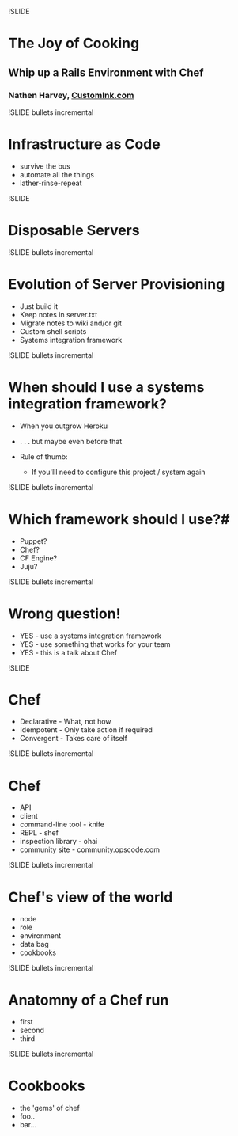 !SLIDE 
# The Joy of Cooking #
## Whip up a Rails Environment with Chef ##
### Nathen Harvey, [CustomInk.com](http://www.customink.com)

!SLIDE bullets incremental
# Infrastructure as Code #

* survive the bus
* automate all the things
* lather-rinse-repeat

!SLIDE
# Disposable Servers #

!SLIDE bullets incremental
# Evolution of Server Provisioning #

* Just build it
* Keep notes in server.txt
* Migrate notes to wiki and/or git
* Custom shell scripts
* Systems integration framework

!SLIDE bullets incremental
# When should I use a systems integration framework? #

* When you outgrow Heroku
* . . . but maybe even before that

* Rule of thumb:
  * If you'lll need to configure this project / system again

!SLIDE bullets incremental
# Which framework should I use?#

* Puppet?
* Chef?
* CF Engine?
* Juju?

!SLIDE bullets incremental
# Wrong question! #

* YES - use a systems integration framework
* YES - use something that works for your team
* YES - this is a talk about Chef

!SLIDE
# Chef #

* Declarative - What, not how
* Idempotent - Only take action if required
* Convergent - Takes care of itself

!SLIDE bullets incremental
# Chef #

* API
* client
* command-line tool -  knife
* REPL - shef
* inspection library - ohai 
* community site - community.opscode.com 

!SLIDE bullets incremental
# Chef's view of the world #

* node
* role
* environment
* data bag
* cookbooks

!SLIDE bullets incremental
# Anatomny of a Chef run #

* first
* second
* third

!SLIDE bullets incremental 
# Cookbooks #

* the 'gems' of chef
* foo..
* bar...

